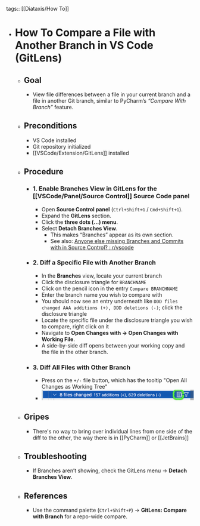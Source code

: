 tags:: [[Diataxis/How To]]

- # How To Compare a File with Another Branch in VS Code (GitLens)
	- ## Goal
		- View file differences between a file in your current branch and a file in another Git branch, similar to PyCharm’s *“Compare With Branch”* feature.
	- ## Preconditions
		- VS Code installed
		- Git repository initialized
		- [[VSCode/Extension/GitLens]]  installed
	- ## Procedure
		- ### 1. Enable Branches View in GitLens for the [[VSCode/Panel/Source Control]] Source Code panel
			- Open **Source Control panel** (`Ctrl+Shift+G` / `Cmd+Shift+G`).
			- Expand the **GitLens** section.
			- Click the **three dots (…) menu**.
			- Select **Detach Branches View**.
				- This makes “Branches” appear as its own section.
				- See also: [Anyone else missing Branches and Commits with in Source Control? : r/vscode](https://www.reddit.com/r/vscode/comments/1gu94qp/anyone_else_missing_branches_and_commits_with_in/)
		- ### 2. Diff a Specific File with Another Branch
			- In the **Branches** view, locate your current branch
			- Click the disclosure triangle for `BRANCHNAME`
			- Click on the pencil icon in the entry `Compare BRANCHNAME`
			- Enter the branch name you wish to compare with
			- You should now see an entry underneath like `DDD files changed AAA additions (+), DDD deletions (-)`; click the disclosure triangle
			- Locate the specific file under the disclosure triangle you wish to compare, right click on it
			- Navigate to **Open Changes with → Open Changes with Working File**.
			- A side-by-side diff opens between your working copy and the file in the other branch.
		- ### 3. Diff All Files with Other Branch
			- Press on the `+/-` file button, which has the tooltip "Open All Changes as Working Tree"
			- ![image.png](../assets/image_1758794025341_0.png)
	- ## Gripes
		- There's no way to bring over individual lines from one side of the diff to the other, the way there is in [[PyCharm]] or [[JetBrains]]
	- ## Troubleshooting
		- If Branches aren’t showing, check the GitLens menu → **Detach Branches View**.
	- ## References
		- Use the command palette (`Ctrl+Shift+P`) → **GitLens: Compare with Branch** for a repo-wide compare.